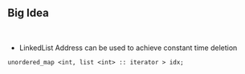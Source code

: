 ## Big Idea
​
- LinkedList Address can be used to achieve constant time deletion
​
```
unordered_map <int, list <int> :: iterator > idx;
```